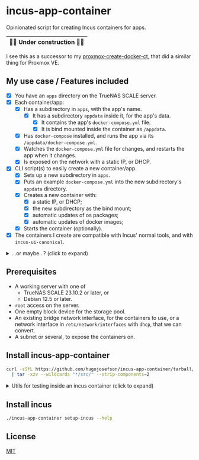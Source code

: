 # incus-app-container

Opinionated script for creating Incus containers for apps.

| 🚧️👷 Under construction 👷🚧️ |
| ---------------------------- |

I see this as a successor to my
[proxmox-create-docker-ct](https://github.com/hugojosefson/proxmox-create-docker-ct),
that did a similar thing for Proxmox VE.

## My use case / Features included

- [x] You have an `apps` directory on the TrueNAS SCALE server.
- [x] Each container/app:
  - [x] Has a subdirectory in `apps`, with the app's name.
    - [x] It has a subdirectory `appdata` inside it, for the app's data.
      - [x] It contains the app's `docker-compose.yml` file.
      - [x] It is bind mounted inside the container as `/appdata`.
  - [x] Has `docker-compose` installed, and runs the app via its
        `/appdata/docker-compose.yml`.
  - [x] Watches the `docker-compose.yml` file for changes, and restarts the app
        when it changes.
  - [x] Is exposed on the network with a static IP, or DHCP.
- [x] CLI script(s) to easily create a new container/app.
  - [x] Sets up a new subdirectory in `apps`.
  - [x] Puts an example `docker-compose.yml` into the new subdirectory's
        `appdata` directory.
  - [x] Creates a new container with:
    - [x] a static IP, or DHCP;
    - [x] the new subdirectory as the bind mount;
    - [x] automatic updates of os packages;
    - [x] automatic updates of docker images;
  - [x] Starts the container (optionally).
- [x] The containers I create are compatible with Incus' normal tools, and with
      `incus-ui-canonical`.

<details>
<summary>...or maybe...? (click to expand)</summary>

- [ ] Put each app's configuration (ip(s), extra bind-mounts, image, etc) in a
      `<appName>/incus-app-container.yml` file in the app's subdirectory.
- [x] The app container has a subdirectory `<appName>/appdata/` mounted as
      `/appdata` inside the container, so it can't reach its own configuration.
- [ ] No scripts to run, just an always running container (or service?) that
      watches the `apps/` directory and `incus-app-container.yml` files for
      changes, and:
  - [ ] creates+starts new incus app containers for each new subdirectory it
        finds with an `incus-app-container.yml` file,
  - [ ] relies on an `apps/incus-app-container.tf` file to be written such that
        it dynamically creates/updates/deletes incus app container resources for
        only each subdirectory it finds with an `incus-app-container.yml` file,
  - [ ] watches incus for changes with
        `incus monitor --type=lifecycle --type=operation --format=json`
  - [ ] when `incus monitor` reports anything:
    - [ ] `tofu apply -auto-approve -compact-warnings -concise`
- [ ] The service keeps track of its own containers via OpenTofu's state, stored
      in `apps/incus-app-container.tfstate`.
- [ ] The service brands its containers with an empty
      [profile](https://linuxcontainers.org/incus/docs/main/profiles/) on them,
      so the user can see clearly which containers are owned by
      `incus-app-container`.
- [x] ~~Each `docker-compose.yml` is by default prepared with a service that
      keeps its docker images up to date. It's a third-party tool, called
      [Watchtower](https://containrrr.dev/watchtower/).~~
- [x] Updates the images automatically, using Podman's built-in image updater.
- [x] Inside each incus app container, there's a service that watches the
      `docker-compose.yml` file for changes, and reloads the app when it
      changes.

</details>

## Prerequisites

- A working server with one of
  - TrueNAS SCALE 23.10.2 or later, or
  - Debian 12.5 or later.
- `root` access on the server.
- One empty block device for the storage pool.
- An existing bridge network interface, for the containers to use, or a network
  interface in `/etc/network/interfaces` with `dhcp`, that we can convert.
- A subnet or several, to expose the containers on.

## Install incus-app-container

```sh
curl -sSfL https://github.com/hugojosefson/incus-app-container/tarball/main \
  | tar -xzv --wildcards "*/src/" --strip-components=2
```

<details>
<summary>Utils for testing inside an incus container (click to expand)</summary>

```sh
# watch running docker containers
watch -n0.2 docker ps
```

```sh
# watch the processes inside the container
watch -n0.2 'ps -ef | grep -v "ps -ef"'
```

```sh
# run the watchdog manually
service docker-compose-watchdog stop
docker-compose-watchdog
```

```sh
# ask the watchdog to stop
killall -HUP docker-compose-watchdog
```

</details>

## Install incus

```sh
./incus-app-container setup-incus --help
```

## License

[MIT](LICENSE)
